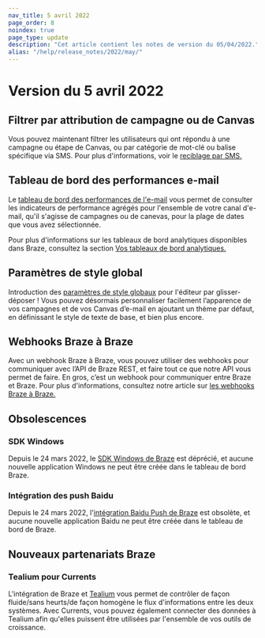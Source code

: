 ```yaml
---
nav_title: 5 avril 2022
page_order: 8
noindex: true
page_type: update
description: "Cet article contient les notes de version du 05/04/2022."
alias: "/help/release_notes/2022/may/"
---
```


# Version du 5 avril 2022

## Filtrer par attribution de campagne ou de Canvas
Vous pouvez maintenant filtrer les utilisateurs qui ont répondu à une campagne ou étape de Canvas, ou par catégorie de mot-clé ou balise spécifique via SMS. Pour plus d'informations, voir le [reciblage par SMS.]({{site.baseurl}}/user_guide/message_building_by_channel/sms/campaign/retargeting/)

## Tableau de bord des performances e-mail
Le [tableau de bord des performances de l'e-mail]({{site.baseurl}}/user_guide/data_and_analytics/analytics/) vous permet de consulter les indicateurs de performance agrégés pour l'ensemble de votre canal d'e-mail, qu'il s'agisse de campagnes ou de canevas, pour la plage de dates que vous avez sélectionnée.

Pour plus d'informations sur les tableaux de bord analytiques disponibles dans Braze, consultez la section [Vos tableaux de bord analytiques.]({{site.baseurl}}/user_guide/data_and_analytics/analytics/understanding_your_app_usage_data/) 

## Paramètres de style global

Introduction des [paramètres de style globaux]({{site.baseurl}}/user_guide/message_building_by_channel/email/drag_and_drop/dnd_email_style_settings/) pour l'éditeur par glisser-déposer ! Vous pouvez désormais personnaliser facilement l’apparence de vos campagnes et de vos Canvas d’e-mail en ajoutant un thème par défaut, en définissant le style de texte de base, et bien plus encore.

## Webhooks Braze à Braze
Avec un webhook Braze à Braze, vous pouvez utiliser des webhooks pour communiquer avec l’API de Braze REST, et faire tout ce que notre API vous permet de faire. En gros, c’est un webhook pour communiquer entre Braze et Braze. Pour plus d'informations, consultez notre article sur [les webhooks Braze à Braze.]({{site.baseurl}}/user_guide/message_building_by_channel/webhooks/braze_to_braze_webhooks/) 

## Obsolescences

### SDK Windows
Depuis le 24 mars 2022, le [SDK Windows de Braze]({{site.baseurl}}/developer_guide/sdk_integration/initialization/?sdktab=web/) est déprécié, et aucune nouvelle application Windows ne peut être créée dans le tableau de bord Braze. 

### Intégration des push Baidu
Depuis le 24 mars 2022, l'[intégration Baidu Push de Braze]({{site.baseurl}}/developer_guide/platform_integration_guides/android/push_notifications/android/integration/baidu_integration/) est obsolète, et aucune nouvelle application Baidu ne peut être créée dans le tableau de bord de Braze. 

## Nouveaux partenariats Braze

### Tealium pour Currents

L'intégration de Braze et [Tealium]({{site.baseurl}}/partners/data_and_infrastructure_agility/customer_data_platform/tealium/tealium_for_currents/) vous permet de contrôler de façon fluide/sans heurts/de façon homogène le flux d'informations entre les deux systèmes. Avec Currents, vous pouvez également connecter des données à Tealium afin qu'elles puissent être utilisées par l'ensemble de vos outils de croissance.


